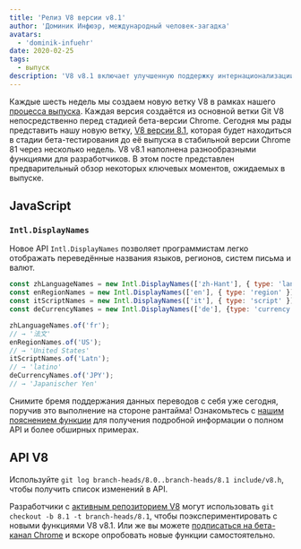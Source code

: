 ```yaml
---
title: 'Релиз V8 версии v8.1'
author: 'Доминик Инфюэр, международный человек-загадка'
avatars:
  - 'dominik-infuehr'
date: 2020-02-25
tags:
  - выпуск
description: 'V8 v8.1 включает улучшенную поддержку интернационализации благодаря новому API Intl.DisplayNames.'
---
```


Каждые шесть недель мы создаем новую ветку V8 в рамках нашего [процесса выпуска](https://v8.dev/docs/release-process). Каждая версия создаётся из основной ветки Git V8 непосредственно перед стадией бета-версии Chrome. Сегодня мы рады представить нашу новую ветку, [V8 версии 8.1](https://chromium.googlesource.com/v8/v8.git/+log/branch-heads/8.1), которая будет находиться в стадии бета-тестирования до её выпуска в стабильной версии Chrome 81 через несколько недель. V8 v8.1 наполнена разнообразными функциями для разработчиков. В этом посте представлен предварительный обзор некоторых ключевых моментов, ожидаемых в выпуске.

<!--truncate-->
## JavaScript

### `Intl.DisplayNames`

Новое API `Intl.DisplayNames` позволяет программистам легко отображать переведённые названия языков, регионов, систем письма и валют.

```js
const zhLanguageNames = new Intl.DisplayNames(['zh-Hant'], { type: 'language' });
const enRegionNames = new Intl.DisplayNames(['en'], { type: 'region' });
const itScriptNames = new Intl.DisplayNames(['it'], { type: 'script' });
const deCurrencyNames = new Intl.DisplayNames(['de'], {type: 'currency'});

zhLanguageNames.of('fr');
// → '法文'
enRegionNames.of('US');
// → 'United States'
itScriptNames.of('Latn');
// → 'latino'
deCurrencyNames.of('JPY');
// → 'Japanischer Yen'
```

Снимите бремя поддержания данных переводов с себя уже сегодня, поручив это выполнение на стороне рантайма! Ознакомьтесь с [нашим пояснением функции](https://v8.dev/features/intl-displaynames) для получения подробной информации о полном API и более обширных примерах.

## API V8

Используйте `git log branch-heads/8.0..branch-heads/8.1 include/v8.h`, чтобы получить список изменений в API.

Разработчики с [активным репозиторием V8](/docs/source-code#using-git) могут использовать `git checkout -b 8.1 -t branch-heads/8.1`, чтобы поэкспериментировать с новыми функциями V8 v8.1. Или же вы можете [подписаться на бета-канал Chrome](https://www.google.com/chrome/browser/beta.html) и вскоре опробовать новые функции самостоятельно.
